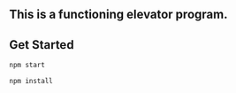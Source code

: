## This is a functioning elevator program. 

## Get Started
```zsh
npm start
```
```zsh
npm install
```
